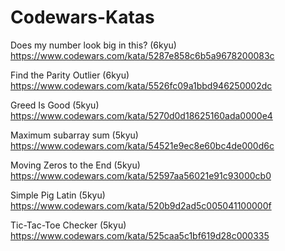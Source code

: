 # Codewars-Katas

Does my number look big in this? (6kyu)
https://www.codewars.com/kata/5287e858c6b5a9678200083c

Find the Parity Outlier (6kyu)
https://www.codewars.com/kata/5526fc09a1bbd946250002dc

Greed Is Good (5kyu) 
https://www.codewars.com/kata/5270d0d18625160ada0000e4

Maximum subarray sum (5kyu)
https://www.codewars.com/kata/54521e9ec8e60bc4de000d6c

Moving Zeros to the End (5kyu)
https://www.codewars.com/kata/52597aa56021e91c93000cb0

Simple Pig Latin (5kyu)
https://www.codewars.com/kata/520b9d2ad5c005041100000f

Tic-Tac-Toe Checker (5kyu)
https://www.codewars.com/kata/525caa5c1bf619d28c000335
